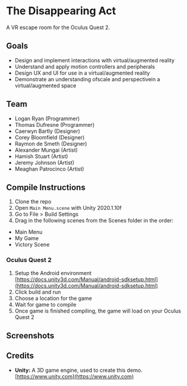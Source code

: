 # The Disappearing Act
A VR escape room for the Oculus Quest 2.

## Goals
- Design and implement interactions with virtual/augmented reality
-	Understand and apply motion controllers and peripherals
-	Design UX and UI for use in a virtual/augmented reality
-	Demonstrate an understanding ofscale and perspectivein a virtual/augmented space

## Team
- Logan Ryan (Programmer)
- Thomas Dufresne (Programmer)
- Caerwyn Bartly (Designer)
- Corey Bloomfield (Designer)
- Raymon de Smeth (Designer)
- Alexander Mungai (Artist)
- Hamish Stuart (Artist)
- Jeremy Johnson (Artist)
- Meaghan Patrocinco (Artist)

## Compile Instructions
1. Clone the repo
2. Open `Main Menu.scene` with Unity 2020.1.10f
3. Go to File > Build Settings
4. Drag in the following scenes from the Scenes folder in the order:
  - Main Menu
  - My Game
  - Victory Scene

### Oculus Quest 2
1. Setup the Android environment <br> [https://docs.unity3d.com/Manual/android-sdksetup.html](https://docs.unity3d.com/Manual/android-sdksetup.html)
2. Click build and run
3. Choose a location for the game
4. Wait for game to compile
5. Once game is finished compiling, the game will load on your Oculus Quest 2

## Screenshots

## Credits
 - **Unity:** A 3D game engine, used to create this demo. <br> [https://www.unity.com](https://www.unity.com)
